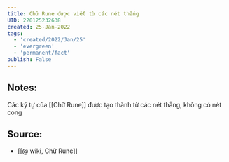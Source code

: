 ```yaml
---
title: Chữ Rune được viết từ các nét thẳng
UID: 220125232638
created: 25-Jan-2022
tags:
  - 'created/2022/Jan/25'
  - 'evergreen'
  - 'permanent/fact'
publish: False
---
```

## Notes:
Các ký tự của [[Chữ Rune]] được tạo thành từ các nét thẳng, không có nét cong

## Source:
- [[@ wiki, Chữ Rune]]


